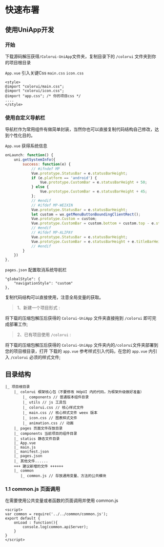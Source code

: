 # 快速布署

## 使用UniApp开发

### 开始
下载源码解压获得`/Colorui-UniApp`文件夹，复制目录下的 `/colorui` 文件夹到你的项目根目录

`App.vue` 引入关键Css `main.css` `icon.css`

```
<style>
@import "colorui/main.css";
@import "colorui/icon.css";
@import "app.css"; /* 你的项目css */
....
</style>
```

### 使用自定义导航栏
导航栏作为常用组件有做简单封装，当然你也可以直接复制代码结构自己修改，达到个性化目的。

`App.vue` 获得系统信息

```javascript
onLaunch: function() {
	uni.getSystemInfo({
		success: function(e) {
			// #ifndef MP
			Vue.prototype.StatusBar = e.statusBarHeight;
			if (e.platform == 'android') {
				Vue.prototype.CustomBar = e.statusBarHeight + 50;
			} else {
				Vue.prototype.CustomBar = e.statusBarHeight + 45;
			};
			// #endif
			// #ifdef MP-WEIXIN
			Vue.prototype.StatusBar = e.statusBarHeight;
			let custom = wx.getMenuButtonBoundingClientRect();
			Vue.prototype.Custom = custom;
			Vue.prototype.CustomBar = custom.bottom + custom.top - e.statusBarHeight;
			// #endif		
			// #ifdef MP-ALIPAY
			Vue.prototype.StatusBar = e.statusBarHeight;
			Vue.prototype.CustomBar = e.statusBarHeight + e.titleBarHeight;
			// #endif
		}
	})
},
```

`pages.json` 配置取消系统导航栏

```
"globalStyle": {
	"navigationStyle": "custom"
},
```
复制代码结构可以直接使用，注意全局变量的获取。



> 1、新建一个项目形式 : 

将下载的压缩包解压后获得的 `Colorui-UniApp` 文件夹直接拖到 `/colorui` 即可完成部署工作;

> 2、已有项目使用 `/colorui` : 

将下载的压缩包解压后获得的 `Colorui-UniApp` 文件夹内的`/colorui`文件夹部署到您的项目根目录，打开 下载的 `app.vue` 参考样式引入代码，在您的 `app.vue` 内引入 `/colorui` 必须的样式文件;

## 目录结构

```
|_ 项目根目录
    |_ colorui 框架核心包（不要修改 HdpUI 内的代码，为框架升级做好准备）
        |_ components // 普通版本组件目录
        |_ utils // js 工具包
        |_ colorui.css // 核心样式文件
        |_ main.css // 核心样式文件 weex 版本
        |_ icon.css // 图表样式文件
        |_ animation.css // 动画
    |_ pages 页面文件存放目录
    |_ components 当前项目的组件目录
    |_ statics 静态文件目录
    |_ App.vue
    |_ main.js
    |_ manifest.json
    |_ pages.json
    |_ 其他文件......
    +++ 建议新增的文件 ++++++
    |_ common
       |_ common.js // 存放通用变量、方法的公共模块

```

### 1.1 common.js 页面调用
在需要使用公共变量或者函数的页面调用并使用 common.js

```
<script>
var common = require('../../common/common.js');
export default {
	onLoad : function(){
		console.log(common.apiServer);
	}
}
</script>
```